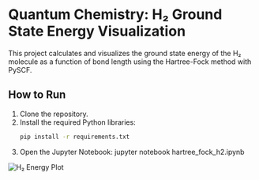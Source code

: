 # Quantum Chemistry: H₂ Ground State Energy Visualization

This project calculates and visualizes the ground state energy of the H₂ molecule as a function of bond length using the Hartree-Fock method with PySCF.

## How to Run
1. Clone the repository.
2. Install the required Python libraries:
   ```bash
   pip install -r requirements.txt
3. Open the Jupyter Notebook: jupyter notebook hartree_fock_h2.ipynb

![H₂ Energy Plot]("images/image.png)
